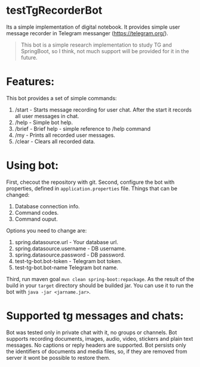 # testTgRecorderBot
Its a simple implementation of digital notebook.
It provides simple user message recorder in Telegram messanger (https://telegram.org/).

> This bot is a simple research implementation to study TG and SpringBoot, so I think, not much support will be provided for it in the future.

# Features:
This bot provides a set of simple commands:
1. /start - Starts message recording for user chat. After the start it records all user messages in
chat.
2. /help - Simple bot help.
3. /brief - Brief help - simple reference to /help command
4. /my - Prints all recorded user messages.
5. /clear - Clears all recorded data.

# Using bot:

First, checout the repository with git.
Second, configure the bot with properties, defined in `application.properties` file. Things that can be changed:
1. Database connection info.
2. Command codes.
3. Command ouput.

Options you need to change are:
1. spring.datasource.url - Your database url.
2. spring.datasource.username - DB username.
3. spring.datasource.password - DB password.
4. test-tg-bot.bot-token - Telegram bot token.
5. test-tg-bot.bot-name Telegram bot name.

Third, run maven goal `mvn clean spring-boot:repackage`.
As the result of the build in your `target` directory should be builded jar. You can use it to run the bot with `java -jar <jarname.jar>`.

# Supported tg messages and chats:
Bot was tested only in private chat with it, no groups or channels.
Bot supports recording documents, images, audio, video, stickers and plain text messages. No captions or reply headers are supported.
Bot persists only the identifiers of documents and media files, so, if they are removed from server it wont be possible to restore them.
